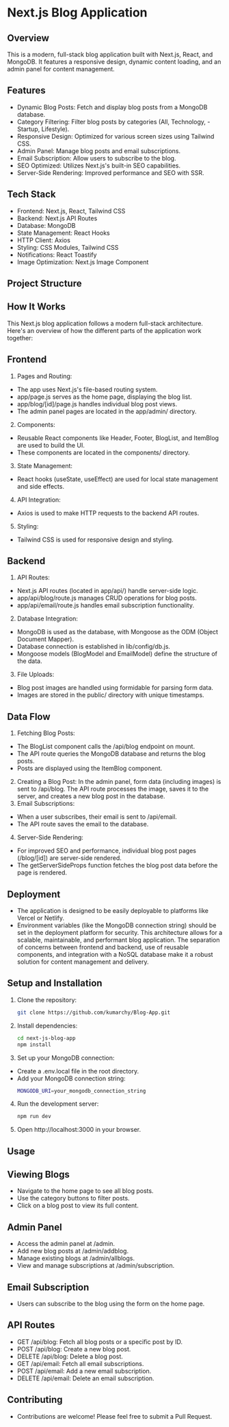 # Next.js Blog Application

## Overview
This is a modern, full-stack blog application built with Next.js, React, and MongoDB. It features a responsive design, dynamic content loading, and an admin panel for content management.
## Features
- Dynamic Blog Posts: Fetch and display blog posts from a MongoDB database.
- Category Filtering: Filter blog posts by categories (All, Technology, -Startup, Lifestyle).
- Responsive Design: Optimized for various screen sizes using Tailwind CSS.
- Admin Panel: Manage blog posts and email subscriptions.
- Email Subscription: Allow users to subscribe to the blog.
- SEO Optimized: Utilizes Next.js's built-in SEO capabilities.
- Server-Side Rendering: Improved performance and SEO with SSR.
## Tech Stack
- Frontend: Next.js, React, Tailwind CSS
- Backend: Next.js API Routes
- Database: MongoDB
- State Management: React Hooks
- HTTP Client: Axios
- Styling: CSS Modules, Tailwind CSS
- Notifications: React Toastify
- Image Optimization: Next.js Image Component
## Project Structure

## How It Works
This Next.js blog application follows a modern full-stack architecture. Here's an overview of how the different parts of the application work together:
## Frontend
1. Pages and Routing:
- The app uses Next.js's file-based routing system.
- app/page.js serves as the home page, displaying the blog list.
- app/blog/[id]/page.js handles individual blog post views.
- The admin panel pages are located in the app/admin/ directory.
2. Components:
- Reusable React components like Header, Footer, BlogList, and ItemBlog are used to build the UI.
- These components are located in the components/ directory.
3. State Management:
- React hooks (useState, useEffect) are used for local state management and side effects.
4. API Integration:
- Axios is used to make HTTP requests to the backend API routes.
5. Styling:
- Tailwind CSS is used for responsive design and styling.
## Backend
1. API Routes:
- Next.js API routes (located in app/api/) handle server-side logic.
- app/api/blog/route.js manages CRUD operations for blog posts.
- app/api/email/route.js handles email subscription functionality.
2. Database Integration:
- MongoDB is used as the database, with Mongoose as the ODM (Object Document Mapper).
- Database connection is established in lib/config/db.js.
- Mongoose models (BlogModel and EmailModel) define the structure of the data.
3. File Uploads:
- Blog post images are handled using formidable for parsing form data.
- Images are stored in the public/ directory with unique timestamps.
## Data Flow
1. Fetching Blog Posts:
- The BlogList component calls the /api/blog endpoint on mount.
- The API route queries the MongoDB database and returns the blog posts.
- Posts are displayed using the ItemBlog component.
2. Creating a Blog Post:
In the admin panel, form data (including images) is sent to /api/blog.
The API route processes the image, saves it to the server, and creates a new blog post in the database.
3. Email Subscriptions:
- When a user subscribes, their email is sent to /api/email.
- The API route saves the email to the database.
4. Server-Side Rendering:
- For improved SEO and performance, individual blog post pages (/blog/[id]) are server-side rendered.
- The getServerSideProps function fetches the blog post data before the page is rendered.
## Deployment
- The application is designed to be easily deployable to platforms like Vercel or Netlify.
- Environment variables (like the MongoDB connection string) should be set in the deployment platform for security.
This architecture allows for a scalable, maintainable, and performant blog application. The separation of concerns between frontend and backend, use of reusable components, and integration with a NoSQL database make it a robust solution for content management and delivery.
## Setup and Installation
1. Clone the repository:
   ```bash
   git clone https://github.com/kumarchy/Blog-App.git
2. Install dependencies:
   ```bash
   cd next-js-blog-app
   npm install
3. Set up your MongoDB connection:
- Create a .env.local file in the root directory.
- Add your MongoDB connection string:
  ```bash
  MONGODB_URI=your_mongodb_connection_string
4. Run the development server:
   ```bash
   npm run dev
5. Open http://localhost:3000 in your browser.
## Usage
## Viewing Blogs

- Navigate to the home page to see all blog posts.
- Use the category buttons to filter posts.
- Click on a blog post to view its full content.
## Admin Panel
- Access the admin panel at /admin.
- Add new blog posts at /admin/addblog.
- Manage existing blogs at /admin/allblogs.
- View and manage subscriptions at /admin/subscription.
## Email Subscription
- Users can subscribe to the blog using the form on the home page.
## API Routes
- GET /api/blog: Fetch all blog posts or a specific post by ID.
- POST /api/blog: Create a new blog post.
- DELETE /api/blog: Delete a blog post.
- GET /api/email: Fetch all email subscriptions.
- POST /api/email: Add a new email subscription.
- DELETE /api/email: Delete an email subscription.
## Contributing
- Contributions are welcome! Please feel free to submit a Pull Request.
